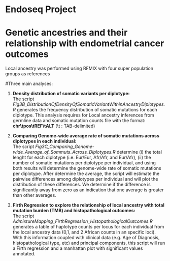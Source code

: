 # Endoseq Project
# Genetic ancestries and their relationship with endometrial cancer outcomes

Local ancestry was performed using RFMIX with four super population groups as references 

#Three main analyses: 
1.  **Density distribution of somatic variants per diplotype:**<br/> 
    The script *Fig3B_DistributionOfDensityOfSomaticVariantWithinAncestryDiplotypes.R* generates the frequency distribution of somatic mutations for each         diplotype. This analysis requires for Local ancestry inferences from germline data and somatic mutation counts file with the format: **chr\tpos\tREF\tALT** (\t : TAB-delimited)
   
2. **Comparing Genome-wide average rate of somatic mutations across diplotypes in each individual:**<br/>
    The script *Fig3C_Comparing_Genome-wide_Average_of_Sommuts_Across_Diplotypes.R* determine (i) the total lenght for each diplotype (i.e. Eur/Eur, Afr/Afr, and Eur/Afr), (ii) the number of somatic mutations per diplotype per individual, and using both results will determine the genome-wide rate of somatic mutations per diplotype. After determine the average, the script will estimate the pairwise differences among diplotypes per individual and will plot the distribution of these differences. We determine if the difference is significantly away from zero as an indication that one average is greater than other averages.
3.  **Firth Regression to explore the relationship of local ancestry with total mutation burden (TMB) and histopathological outcomes:**<br/>
The script *AdmixtureMapping_FirthRegression_HistopathologicalOutcomes.R* generates a table of haplotype counts per locus for each individual from the local ancestry data (0,1, and 2 African counts in an specific loci). With this information coupled with clinical data (e.g. Age of Diagnosis,  histopathological type, etc) and principal components, this script will run a Firth regression and a manhattan plot with significant values annotated.



